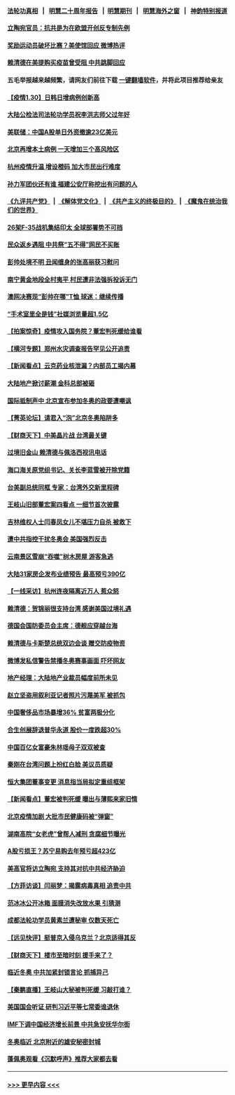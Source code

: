 #### [法轮功真相](https://github.com/gfw-breaker/truth/blob/master/README.md?t=0) &nbsp;&nbsp;|&nbsp;&nbsp; [明慧二十周年报告](https://github.com/gfw-breaker/mh-reports/blob/master/README.md?t=0) &nbsp;&nbsp;|&nbsp;&nbsp;[明慧期刊](https://github.com/gfw-breaker/mh-qikan) &nbsp;&nbsp;|&nbsp;&nbsp; [明慧海外之窗](https://github.com/gfw-breaker/mh-news/blob/master/README.md?t=0) &nbsp;&nbsp;|&nbsp;&nbsp; [神韵特别报道](https://github.com/gfw-breaker/mh-news/blob/master/shenyun.md?t=0)
#### [立陶宛官员：抗共是为在欧盟开创反专制先例](../pages/nsc413/n13542940.md?t=01310500) 
#### [奖励运动员破坏比赛？美使馆回应 微博热评](../pages/nsc413/n13541907.md?t=01310500) 
#### [赖清德在美提购买疫苗曾受阻 中共跳脚回应](../pages/nsc413/n13541783.md?t=01310500) 
#### 五毛举报越来越频繁，请网友们前往下载 [一键翻墙软件](https://github.com/gfw-breaker/ssr-accounts)，并将此项目推荐给亲友
#### [【疫情1.30】日韩日增病例创新高](../pages/nsc413/n13541382.md?t=01310500) 
#### [大陆公检法司法轮功学员祝李洪志师父过年好](../pages/nsc413/n13541657.md?t=01310500) 
#### [美联储：中国A股单日外资撤逾23亿美元](../pages/nsc413/n13541571.md?t=01310500) 
#### [北京再增本土病例 一天增加三个高风险区](../pages/nsc413/n13541433.md?t=01310500) 
#### [杭州疫情升温 增设橙码 加大市民出行难度](../pages/nsc413/n13541307.md?t=01310500) 
#### [孙力军团伙还有谁 福建公安厅称挖出有问题的人](../pages/nsc413/n13541069.md?t=01310500) 
#### [《九评共产党》](https://github.com/begood0513/9ping.md/blob/master/README.md) &nbsp;|&nbsp; [《解体党文化》](../../../../jtdwh.md/blob/master/README.md)  &nbsp;|&nbsp; [《共产主义的终极目的》](../../../../gczydzjmd.md/blob/master/README.md) &nbsp;|&nbsp; [《魔鬼在统治我们的世界》](../../../../mgztzwmdsj.md/blob/master/README.md) 
#### [26架F-35战机集结印太 全球部署势不可挡](../pages/nsc413/n13532368.md?t=01310500) 
#### [民众返乡遇阻 中共祭“五不得”网民不买账](../pages/nsc413/n13541063.md?t=01310500) 
#### [彭帅处境不明 丑闻缠身的张高丽获习慰问](../pages/nsc413/n13540725.md?t=01310500) 
#### [南宁黄金地段全村夷平 村民遭非法强拆投诉无门](../pages/nsc413/n13540571.md?t=01310500) 
#### [澳网决赛现“彭帅在哪”T恤 球迷：继续传播](../pages/nsc413/n13540091.md?t=01310500) 
#### [“手术室里全是钱”社媒浏览量超1.5亿](../pages/nsc413/n13540800.md?t=01310500) 
#### [【拍案惊奇】疫情攻入国务院？董宏判死缓给谁看](../pages/nsc413/n13539237.md?t=01310500) 
#### [【横河专题】郑州水灾调查报告罕见公开追责](../pages/nsc413/n13540516.md?t=01310500) 
#### [【新闻看点】云克药业核泄漏？内部员工揭内幕](../pages/nsc413/n13540508.md?t=01310500) 
#### [大陆地产掀讨薪潮 金科总部被砸](../pages/nsc413/n13540498.md?t=01310500) 
#### [国际抵制声中 北京宣布参加冬奥的政要遭嘲讽](../pages/nsc413/n13538771.md?t=01310500) 
#### [【菁英论坛】请君入“泡”北京冬奥陷阱多](../pages/nsc413/n13540496.md?t=01310500) 
#### [【财商天下】中美晶片战 台湾最关键](../pages/nsc413/n13540307.md?t=01310500) 
#### [过境旧金山 赖清德与佩洛西视讯电话](../pages/nsc413/n13540101.md?t=01310500) 
#### [海口海关原党组书记、关长李蓝雪被开除党籍](../pages/nsc413/n13539739.md?t=01310500) 
#### [台美副总统同框 专家：台湾外交新里程碑](../pages/nsc413/n13539021.md?t=01310500) 
#### [王岐山旧部董宏案四看点 一细节首次披露](../pages/nsc413/n13539381.md?t=01310500) 
#### [吉林维权人士闫春凤女儿不堪压力自杀 被救下](../pages/nsc413/n13539246.md?t=01310500) 
#### [遭中共指控干扰冬奥会 美国强烈反击](../pages/nsc413/n13539372.md?t=01310500) 
#### [云南景区雪崩“吞噬”树木房屋 游客急逃](../pages/nsc413/n13539074.md?t=01310500) 
#### [大陆31家房企发布业绩预告 最高预亏390亿](../pages/nsc413/n13538449.md?t=01310500) 
#### [【一线采访】杭州连夜隔离近万人 惹众怒](../pages/nsc413/n13538786.md?t=01310500) 
#### [赖清德：贺锦丽很支持台湾 感谢美国过境礼遇](../pages/nsc413/n13538833.md?t=01310500) 
#### [德国会国防委员会主席：德舰应穿越台海](../pages/nsc413/n13538773.md?t=01310500) 
#### [赖清德与卡斯楚总统双边会谈 赠交防疫物资](../pages/nsc413/n13538326.md?t=01310500) 
#### [微博发私信警告禁播冬奥赛事画面 吓坏网友](../pages/nsc413/n13538447.md?t=01310500) 
#### [地产经理：大陆地产业裁员幅度前所未见](../pages/nsc413/n13538371.md?t=01310500) 
#### [赵立坚盗用叙利亚记者照片污蔑美军 被抓包](../pages/nsc413/n13538255.md?t=01310500) 
#### [中国奢侈品市场暴增36% 贫富两极分化](../pages/nsc413/n13538567.md?t=01310500) 
#### [合生创展辞退普华永道 股价一度跌超30%](../pages/nsc413/n13537883.md?t=01310500) 
#### [中国百亿女富豪朱林瑶母子双双被查](../pages/nsc413/n13538331.md?t=01310500) 
#### [秦刚在台湾问题上扮红白脸 美议员质疑](../pages/nsc413/n13537360.md?t=01310500) 
#### [恒大集团董事变更 消息指当局拟定重组框架](../pages/nsc413/n13538445.md?t=01310500) 
#### [【新闻看点】董宏被判死缓 曝出与薄熙来家旧情](../pages/nsc413/n13537340.md?t=01310500) 
#### [北京疫情加剧 大批市民健康码被“弹窗”](../pages/nsc413/n13538304.md?t=01310500) 
#### [湖南高院“女老虎”曾帮人减刑 贪腐细节曝光](../pages/nsc413/n13537890.md?t=01310500) 
#### [A股亏损王？苏宁易购去年预亏超423亿](../pages/nsc413/n13537569.md?t=01310500) 
#### [美高官将访立陶宛 支持其对抗中共经济胁迫](../pages/nsc413/n13537688.md?t=01310500) 
#### [【方菲访谈】闫丽梦：揭露病毒真相 追责中共](../pages/nsc413/n13536311.md?t=01310500) 
#### [范冰冰公开冰箱 面膜消失改放水果 引猜测](../pages/nsc413/n13537379.md?t=01310500) 
#### [成都法轮功学员黄素兰遭秘审 仅数天死亡](../pages/nsc413/n13537458.md?t=01310500) 
#### [【远见快评】挺普京入侵乌克兰？北京适得其反](../pages/nsc413/n13537475.md?t=01310500) 
#### [【财商天下】楼市至暗时刻 援手来了？](../pages/nsc413/n13537047.md?t=01310500) 
#### [临近冬奥 中共加紧封锁言论 抓捕异己](../pages/nsc413/n13535740.md?t=01310500) 
#### [【秦鹏直播】王岐山大秘被判死缓 习敲打谁？](../pages/nsc413/n13537426.md?t=01310500) 
#### [美国国会听证 研判习近平等七常委谁退休](../pages/nsc413/n13535306.md?t=01310500) 
#### [IMF下调中国经济增长前景 中共急安抚华尔街](../pages/nsc413/n13537112.md?t=01310500) 
#### [冬奥临近 北京附近的雄安秘密封城](../pages/nsc413/n13536821.md?t=01310500) 
#### [蓬佩奥观看《沉默呼声》推荐大家都去看](../pages/nsc413/n13536743.md?t=01310500) 

----
#### [ >>> 更早内容 <<< ](../indexes/nsc413-earlier.md)
